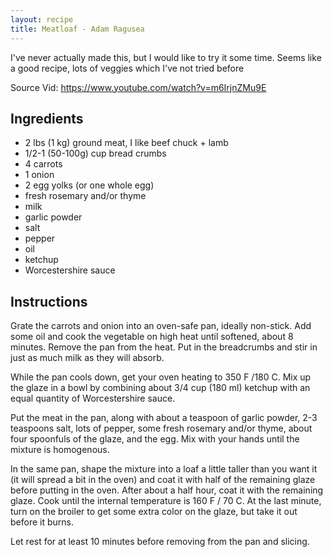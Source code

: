 ```yaml
---
layout: recipe
title: Meatloaf - Adam Ragusea
---
```

I've never actually made this, but I would like to try it some time. Seems like a good recipe, lots of veggies which I've not tried before

Source Vid: https://www.youtube.com/watch?v=m6IrjnZMu9E

## Ingredients
- 2 lbs (1 kg) ground meat, I like beef chuck + lamb
- 1/2-1 (50-100g) cup bread crumbs
- 4 carrots
- 1 onion
- 2 egg yolks (or one whole egg)
- fresh rosemary and/or thyme
- milk
- garlic powder
- salt
- pepper
- oil
- ketchup
- Worcestershire sauce

## Instructions
Grate the carrots and onion into an oven-safe pan, ideally non-stick. Add some oil and cook the vegetable on high heat until softened, about 8 minutes. Remove the pan from the heat. Put in the breadcrumbs and stir in just as much milk as they will absorb.

While the pan cools down, get your oven heating to 350 F /180 C. Mix up the glaze in a bowl by combining about 3/4 cup (180 ml) ketchup with an equal quantity of Worcestershire sauce.

Put the meat in the pan, along with about a teaspoon of garlic powder, 2-3 teaspoons salt, lots of pepper, some fresh rosemary and/or thyme, about four spoonfuls of the glaze, and the egg. Mix with your hands until the mixture is homogenous.

In the same pan, shape the mixture into a loaf a little taller than you want it (it will spread a bit in the oven) and coat it with half of the remaining glaze before putting in the oven. After about a half hour, coat it with the remaining glaze. Cook until the internal temperature is 160 F / 70 C. At the last minute, turn on the broiler to get some extra color on the glaze, but take it out before it burns.

Let rest for at least 10 minutes before removing from the pan and slicing.
